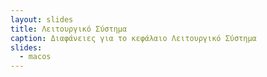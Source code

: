 ```yaml
---
layout: slides
title: Λειτουργικό Σύστημα 
caption: Διαφάνειες για το κεφάλαιο Λειτουργικό Σύστημα 
slides:
  - macos
---
```

